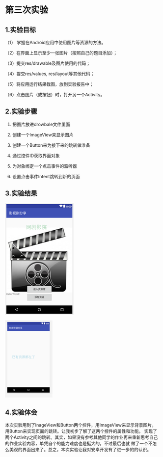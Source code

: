 # 第三次实验

## 1.实验目标

 （1） 掌握在Android应用中使用图片等资源的方法。

 （2）在界面上显示至少一张图片（按照自己的题目添加）；

 （3）提交res/drawable及图片使用的代码；

 （4）提交res/values, res/layout等其他代码；

 （5）将应用运行结果截图，放到实验报告中；

 （6）点击图片（或按钮）时，打开另一个Activity。

## 2.实验步骤

  1. 把图片放进drowbale文件里面
  
  2. 创建一个ImageView来显示图片
  
  3. 创建一个Button来为接下来的跳转做准备
  
  4. 通过控件ID获取界面对象
 
  5. 为对象绑定一个点击事件的监听器
  
  6. 设置点击事件Intent跳转到新的页面

## 3.实验结果
![](https://github.com/dencyu/android-labs-2018/blob/master/com1614080901124/view1.png)

![](https://github.com/dencyu/android-labs-2018/blob/master/view2.png)

## 4.实验体会
  本次实验用到了InageView和Button两个控件，用ImageView来显示背景图片，用Button来实现页面的跳转。让我初步了解了这两个控件的属性和功能。
实现了两个Activity之间的跳转。其实，如果没有参考其他同学的作业再来重新思考自己的作业实验内容，单凭自个的能力难度也是挺大的，不过最后也就
做了一个不怎么美观的界面出来了。总之，本次实验让我对安卓开发有了进一步的的认识。
